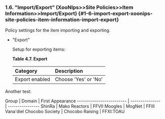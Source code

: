 ### 1.6. &quot;Import/Export&quot; (XooNIps&gt;&gt;Site Policies&gt;&gt;Item Information&gt;&gt;Import/Export) {#1-6-import-export-xoonips-site-policies-item-information-import-export}

Policy settings for the item importing and exporting.

*   &quot;Export&quot;

    Setup for exporting items:

    **Table 4.7. Export**

    | Category | Description |
    | :-- | :-- |
    | Export enabled | Choose 'Yes' or 'No' |


Another test:

Group | Domain | First Appearance ------------------------- | --------------- | ---------------- ShinRa | Mako Reactors | FFVII Moogles | MogNet | FFIII Vana'diel Chocobo Society | Chocobo Raising | FFXI:TOAU

	